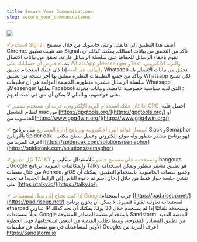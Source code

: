 ```yaml
---
title: Secure Your Communications
slug: secure_your_communications
---
```


![](/images/coverchap_8.jpg)



<span class="leadtip" style="color:#ae9055">✔استخدم Signal.</span> أضف هذا التطبيق إلى هاتفك، وعلى حاسوبك من خلال متصفح Chrome. عند تثبيت تطبيق Signal، تأكد من التحقق من بيانات اتصالك. يمكنك كذلك أن تقوم بإخفاء الرسائل للحفاظ على سلسلة الرسائل فارغة. تحقق من بيانات الاتصال بك.<span class="leadtip" style="color:#ae9055">✔افترض أن حساباتك على WhatsApp وMessenger وText والبريد الإلكتروني، والهاتف غير آمنة.</span>إذا كان عليك استخدام تطبيق Whatsapp تحقق من بيانات الاتصال بك وتأكد من جميع التطبيقات النظيرة مطبق بها أخر نسخة من تطبيق Whatsapp لكي تصبح سلسلة الرسائل مشفرة متطورة. الحقيقة المؤلمة هي أن تطبيقات Whatsapp وMessenger يملكها Facebook؛ الذي لديه سياسية خصوصية غامضة، وبيانات مخزنة على خوادمهم، وبالتالي لا يمكن أن تثق في أمنك لديهم.

<span class="leadtip" style="color:#ae9055">✔ إذا كان عليك استخدام البريد الإلكتروني، جرب أن تستخدم تشفير GPG.</span> احصل عليه لنظام التشغيل mac من [https://gpgtools.org/](https://gpgtools.org/) أو للحاسوب من[https://www.gpg4win.org/](https://www.gpg4win.org/)

<span class="leadtip" style="color:#ae9055">✔ استبدل قوائم البرد الإلكترونية وبرنامج إدارة المشاريع</span> مثل برنامج Slack وSemaphor بالبرنامج Spider oak. فهو برنامج مشفر متطور وله موقع إلكتروني وعميل سطح مكتب. اعرف المزيد من [https://spideroak.com/solutions/semaphor](https://spideroak.com/solutions/semaphor)


<span class="leadtip" style="color:#ae9055">✔نزّل تطبيق TALKY أو استخدمه على متصفح حاسوبك</span>لاستبدال سكايب وhangouts لـGoogle والمكالمات الصوتية. برنامج Talky هو تطبيق مشفر متطور ويمكن استخدامه من خلال منصات Adnroid، وiOS وجميع منصات الحاسوب. باستخدام التطبيق، يمكنك أن تنشئ جلسة حوار فقط من خلال إدخال اسم ثم دعوة الناس إلى الرابط الجديد! قد تجده على [https://talky.io/](https://talky.io/)

<span class="leadtip" style="color:#ae9055">✔ إذا كنت تحتاج إلى بديل لمستندات Google</span>جرب استخدام [https://pad.riseup.net/](https://pad.riseup.net/) لمستندات تعاونية لفترة قصيرة.  لا يمكن أن يخزن برنامج etherpad عناوين IP وسيحذفه تلقائيًا إذا لم يستخدم خلال 30 يومًا. يمكنك أن تجد كذلك بديلًا لمستندات Google باستخدام منصة المصادر المفتوحة Sandstorm. للمنصة العديد من تطبيق المصادر المفتوحة، وبينما تطلب المنصة من البعض استخدامها، فهي الخطوة الأولى لمساعدتك في منع نفسك عن تطبيقات Google. اعرف المزيد من https://Sandstorm.io